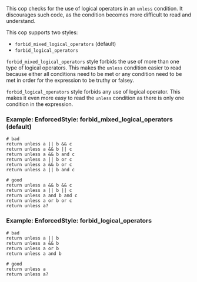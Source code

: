 This cop checks for the use of logical operators in an `unless` condition.
It discourages such code, as the condition becomes more difficult
to read and understand.

This cop supports two styles:
- `forbid_mixed_logical_operators` (default)
- `forbid_logical_operators`

`forbid_mixed_logical_operators` style forbids the use of more than one type
of logical operators. This makes the `unless` condition easier to read
because either all conditions need to be met or any condition need to be met
in order for the expression to be truthy or falsey.

`forbid_logical_operators` style forbids any use of logical operator.
This makes it even more easy to read the `unless` condition as
there is only one condition in the expression.

### Example: EnforcedStyle: forbid_mixed_logical_operators (default)
    # bad
    return unless a || b && c
    return unless a && b || c
    return unless a && b and c
    return unless a || b or c
    return unless a && b or c
    return unless a || b and c

    # good
    return unless a && b && c
    return unless a || b || c
    return unless a and b and c
    return unless a or b or c
    return unless a?

### Example: EnforcedStyle: forbid_logical_operators
    # bad
    return unless a || b
    return unless a && b
    return unless a or b
    return unless a and b

    # good
    return unless a
    return unless a?